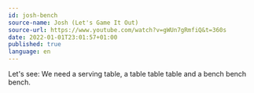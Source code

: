 ```yaml
---
id: josh-bench
source-name: Josh (Let's Game It Out)
source-url: https://www.youtube.com/watch?v=gWUn7gRmfiQ&t=360s
date: 2022-01-01T23:01:57+01:00
published: true
language: en
---
```


Let's see: We need a serving table, a table table table and a bench bench bench.
